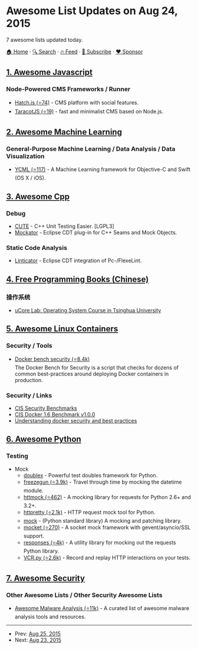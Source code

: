 # Awesome List Updates on Aug 24, 2015

7 awesome lists updated today.

[🏠 Home](/README.md) · [🔍 Search](https://www.trackawesomelist.com/search/) · [🔥 Feed](https://www.trackawesomelist.com/rss.xml) · [📮 Subscribe](https://trackawesomelist.us17.list-manage.com/subscribe?u=d2f0117aa829c83a63ec63c2f&id=36a103854c) · [❤️  Sponsor](https://github.com/sponsors/theowenyoung)



## [1. Awesome Javascript](/content/sorrycc/awesome-javascript/README.md)

### Node-Powered CMS Frameworks / Runner

*   [Hatch.js (⭐74)](https://github.com/inventures/hatchjs) - CMS platform with social features.
*   [TaracotJS (⭐19)](https://github.com/xtremespb/taracotjs-generator/) - fast and minimalist CMS based on Node.js.

## [2. Awesome Machine Learning](/content/josephmisiti/awesome-machine-learning/README.md)

### General-Purpose Machine Learning / Data Analysis / Data Visualization

*   [YCML (⭐117)](https://github.com/yconst/YCML) - A Machine Learning framework for Objective-C and Swift (OS X / iOS).

## [3. Awesome Cpp](/content/fffaraz/awesome-cpp/README.md)

### Debug

*   [CUTE](http://cute-test.com) - C++ Unit Testing Easier. \[LGPL3]
*   [Mockator](http://www.mockator.com) - Eclipse CDT plug-in for C++ Seams and Mock Objects.

### Static Code Analysis

*   [Linticator](http://linticator.com) - Eclipse CDT integration of Pc-/FlexeLint.

## [4. Free Programming Books (Chinese)](/content/EbookFoundation/free-programming-books/books/free-programming-books-zh/README.md)

### 操作系统

*   [uCore Lab: Operating System Course in Tsinghua University](https://www.gitbook.com/book/objectkuan/ucore-docs/details)

## [5. Awesome Linux Containers](/content/Friz-zy/awesome-linux-containers/README.md)

### Security / Tools

*   [Docker bench security (⭐8.4k)](https://github.com/docker/docker-bench-security)\
    The Docker Bench for Security is a script that checks for dozens of common best-practices around deploying Docker containers in production.

### Security / Links

*   [CIS Security Benchmarks](https://benchmarks.cisecurity.org/about/)
*   [CIS Docker 1.6 Benchmark v1.0.0](https://benchmarks.cisecurity.org/tools2/docker/CIS_Docker_1.6_Benchmark_v1.0.0.pdf)
*   [Understanding docker security and best practices](https://blog.docker.com/2015/05/understanding-docker-security-and-best-practices/)

## [6. Awesome Python](/content/vinta/awesome-python/README.md)

### Testing

*   Mock
    *   [doublex](https://pypi.org/project/doublex/) - Powerful test doubles framework for Python.
    *   [freezegun (⭐3.9k)](https://github.com/spulec/freezegun) - Travel through time by mocking the datetime module.
    *   [httmock (⭐462)](https://github.com/patrys/httmock) - A mocking library for requests for Python 2.6+ and 3.2+.
    *   [httpretty (⭐2.1k)](https://github.com/gabrielfalcao/HTTPretty) - HTTP request mock tool for Python.
    *   [mock](https://docs.python.org/3/library/unittest.mock.html) - (Python standard library) A mocking and patching library.
    *   [mocket (⭐270)](https://github.com/mindflayer/python-mocket) - A socket mock framework with gevent/asyncio/SSL support.
    *   [responses (⭐4k)](https://github.com/getsentry/responses) - A utility library for mocking out the requests Python library.
    *   [VCR.py (⭐2.6k)](https://github.com/kevin1024/vcrpy) - Record and replay HTTP interactions on your tests.

## [7. Awesome Security](/content/sbilly/awesome-security/README.md)

### Other Awesome Lists / Other Security Awesome Lists

*   [Awesome Malware Analysis (⭐11k)](https://github.com/rshipp/awesome-malware-analysis) - A curated list of awesome malware analysis tools and resources.

---

- Prev: [Aug 25, 2015](/content/2015/08/25/README.md)
- Next: [Aug 23, 2015](/content/2015/08/23/README.md)